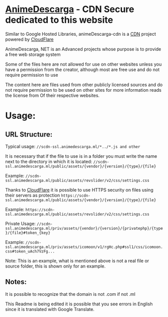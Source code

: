 [AnimeDescarga][1] - CDN Secure dedicated to this website
========
Similar to Google Hosted Libraries, animeDescarga-cdn is a [CDN][2] project powered by [CloudFlare][3]

AnimeDescarga, NET is an Advanced projects whose purpose is to provide a free web storage system

Some of the files here are not allowed for use on other websites unless you have a permission from the creator, although most are free use and do not require permission to use

The content here are files used from other publicly licensed sources and do not require permission to be used on other sites for more information reads the license from Of their respective websites.

# Usage:

URL Structure:
--------------

Typical usage:
`//scdn-ssl.animedescarga.ml/*../*.js and other`

It is necessary that if the file to use is in a folder you must write the name next to the directory in which it is located:
`//scdn-ssl.animedescarga.ml/public/assets/{vendor}/{version}/{type}/{file}`

Example: `//scdn-ssl.animedescarga.ml/public/assets/revslider/v2/css/settings.css`

Thanks to [CloudFlare][3] it is possible to use HTTPS security on files using their servers as protection
`https://scdn-ssl.animedescarga.ml/public/assets/{vendor}/{version}/{type}/{file}`

Example: `https://scdn-ssl.animedescarga.ml/public/assets/revslider/v2/css/settings.css`

Private Usage:
`//scdn-ssl.animedescarga.ml/priv/assets/{vendor}/{version}/{privatephp}/{type}/{file}#token_{key}`

Example: `//scdn-ssl.animedescarga.ml/priv/assets/icomoon/v1/rgHc.php#ssl1/css/icomoon.css#token_uAch7VzFg...`

Note: This is an example, what is mentioned above is not a real file or source folder, this is shown only for an example.

Notes:
------
It is possible to recognize that the domain is not .com if not .ml

This Readme is being edited it is possible that you see errors in English since it is translated with Google Translate.


  [1]: http://animedescarga.ml
  [2]: http://en.wikipedia.org/wiki/Content_delivery_network
  [3]: http://www.cloudflare.com/
